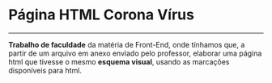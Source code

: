 <h1>Página HTML Corona Vírus</h1>
<hr>
<p><b>Trabalho de faculdade</b> da matéria de Front-End, onde tínhamos que, a partir de um arquivo em anexo enviado pelo professor, <bolder>elaborar uma página html</bolder> que tivesse o mesmo <b>esquema visual</b>, usando as marcações disponíveis para html.</p>
